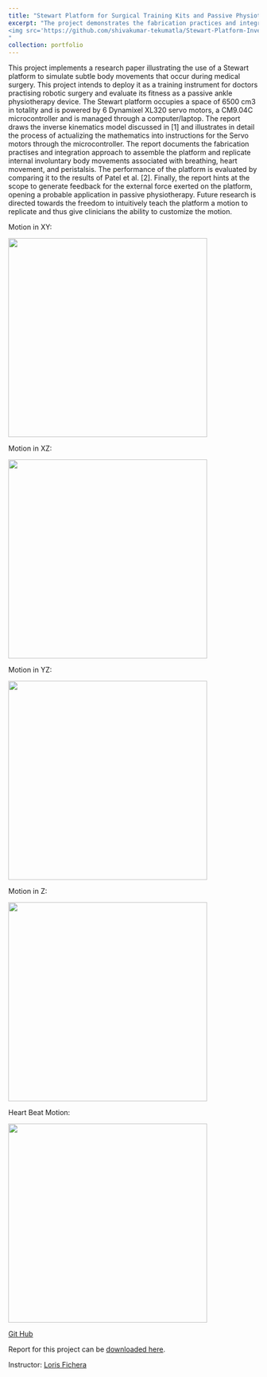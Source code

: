 ```yaml
---
title: "Stewart Platform for Surgical Training Kits and Passive Physiotherapy"
excerpt: "The project demonstrates the fabrication practices and integration approach to assemble the platform and replicate internal involuntary ​​body movements associated with breathing, heart movement, and peristalsis.
<img src='https://github.com/shivakumar-tekumatla/Stewart-Platform-Inverse-Kinematics/blob/main/video%20gifs/XYZ%20motion.gif?raw=true' width =400  />
"
collection: portfolio
---
```


This project implements a research paper illustrating the use of a Stewart platform to simulate subtle body movements that occur during medical surgery. This project intends to deploy it as a training instrument for doctors practising robotic surgery and evaluate its fitness as a passive ankle physiotherapy device. The Stewart platform occupies a space of 6500 cm3 in totality and is powered by 6 Dynamixel XL320 servo motors, a CM9.04C microcontroller and is managed through a computer/laptop. The report draws the inverse kinematics model discussed in [1] and illustrates in detail the process of actualizing the mathematics into instructions for the Servo motors through the microcontroller. The report documents the fabrication practises and integration approach to assemble the platform and replicate internal involuntary ​​body movements associated with breathing, heart movement, and peristalsis. The performance of the platform is evaluated by comparing it to the results of Patel et al. [2]. Finally, the report hints at the scope to generate feedback for the external force exerted on the platform, opening a probable application in passive physiotherapy. Future research is directed towards the freedom to intuitively teach the platform a motion to replicate and thus give clinicians the ability to customize the motion. 

Motion in XY:

<img src='https://github.com/shivakumar-tekumatla/Stewart-Platform-Inverse-Kinematics/blob/main/video%20gifs/XY_motion_MOV_SparkVideo.gif?raw=true' width =400  />

Motion in XZ:

<img src='https://github.com/shivakumar-tekumatla/Stewart-Platform-Inverse-Kinematics/blob/main/video%20gifs/XZ_motion_MOV_SparkVideo.gif?raw=true' width =400  />

Motion in YZ:

<img src='https://github.com/shivakumar-tekumatla/Stewart-Platform-Inverse-Kinematics/blob/main/video%20gifs/YZ_motion_MOV_SparkVideo.gif?raw=true' width =400  />

Motion in Z:

<img src='https://github.com/shivakumar-tekumatla/Stewart-Platform-Inverse-Kinematics/blob/main/video%20gifs/Zmotion_MOV_SparkVideo.gif?raw=true' width =400  />

Heart Beat Motion:

<img src='https://github.com/shivakumar-tekumatla/shivakumar-tekumatla.github.io/blob/master/files/GIFs/heart_beat.gif?raw=true' width =400  />


[Git Hub](https://github.com/shivakumar-tekumatla/Stewart-Platform-Inverse-Kinematics)

Report for this project can be [downloaded here](https://github.com/shivakumar-tekumatla/shivakumar-tekumatla.github.io/blob/master/files/stewart.pdf). 

Instructor: [Loris Fichera](https://comet-lab.github.io/team/loris-fichera) 





